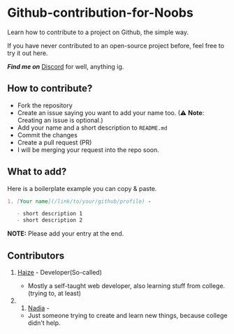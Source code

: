 # Github-contribution-for-Noobs
Learn how to contribute to a project on Github, the simple way.


If you have never contributed to an open-source project before, feel free to try it out here. 

**_Find me on_** [Discord](https://discord.gg/pwgH5bKhv4) for well, anything ig.

##  **How to contribute?**

- Fork the repository
- Create an issue saying you want to add your name too. (⚠ **Note**: Creating an issue is optional.)
- Add your name and a short description to `README.md`
- Commit the changes
- Create a pull request (PR)
- I will be merging your request into the repo soon.

##  **What to add?**

Here is a boilerplate example you can copy & paste.

```md
1. [Your name](/link/to/your/github/profile) -

   - short description 1
   - short description 2
```

**NOTE:** Please add your entry at the end.

<!-- ---- Add Your Name & Description Below ---- -->

## **Contributors**

1. [Haize](https://github.com/Wollfhaize) -  Developer(So-called)

   - Mostly a self-taught web developer, also learning stuff from college.(trying to, at least)

2. 1. [Nadia](https://github.com/SardonicBeauty) -

   - Just someone trying to create and learn new things,  because college didn't help.
   
